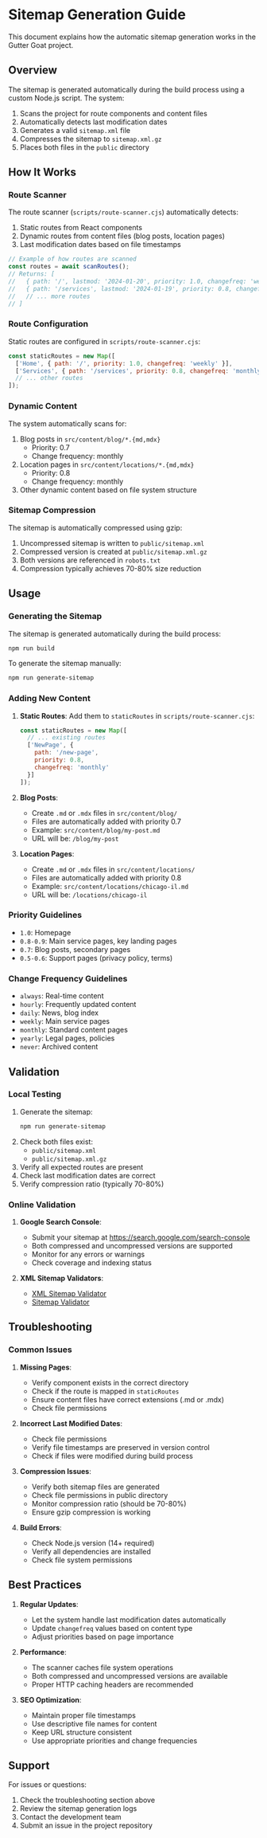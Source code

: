 # Sitemap Generation Guide

This document explains how the automatic sitemap generation works in the Gutter Goat project.

## Overview

The sitemap is generated automatically during the build process using a custom Node.js script. The system:
1. Scans the project for route components and content files
2. Automatically detects last modification dates
3. Generates a valid `sitemap.xml` file
4. Compresses the sitemap to `sitemap.xml.gz`
5. Places both files in the `public` directory

## How It Works

### Route Scanner

The route scanner (`scripts/route-scanner.cjs`) automatically detects:
1. Static routes from React components
2. Dynamic routes from content files (blog posts, location pages)
3. Last modification dates based on file timestamps

```javascript
// Example of how routes are scanned
const routes = await scanRoutes();
// Returns: [
//   { path: '/', lastmod: '2024-01-20', priority: 1.0, changefreq: 'weekly' },
//   { path: '/services', lastmod: '2024-01-19', priority: 0.8, changefreq: 'monthly' },
//   // ... more routes
// ]
```

### Route Configuration

Static routes are configured in `scripts/route-scanner.cjs`:

```javascript
const staticRoutes = new Map([
  ['Home', { path: '/', priority: 1.0, changefreq: 'weekly' }],
  ['Services', { path: '/services', priority: 0.8, changefreq: 'monthly' }],
  // ... other routes
]);
```

### Dynamic Content

The system automatically scans for:
1. Blog posts in `src/content/blog/*.{md,mdx}`
   - Priority: 0.7
   - Change frequency: monthly
2. Location pages in `src/content/locations/*.{md,mdx}`
   - Priority: 0.8
   - Change frequency: monthly
3. Other dynamic content based on file system structure

### Sitemap Compression

The sitemap is automatically compressed using gzip:
1. Uncompressed sitemap is written to `public/sitemap.xml`
2. Compressed version is created at `public/sitemap.xml.gz`
3. Both versions are referenced in `robots.txt`
4. Compression typically achieves 70-80% size reduction

## Usage

### Generating the Sitemap

The sitemap is generated automatically during the build process:
```bash
npm run build
```

To generate the sitemap manually:
```bash
npm run generate-sitemap
```

### Adding New Content

1. **Static Routes**:
   Add them to `staticRoutes` in `scripts/route-scanner.cjs`:
   ```javascript
   const staticRoutes = new Map([
     // ... existing routes
     ['NewPage', { 
       path: '/new-page',
       priority: 0.8,
       changefreq: 'monthly'
     }]
   ]);
   ```

2. **Blog Posts**:
   - Create `.md` or `.mdx` files in `src/content/blog/`
   - Files are automatically added with priority 0.7
   - Example: `src/content/blog/my-post.md`
   - URL will be: `/blog/my-post`

3. **Location Pages**:
   - Create `.md` or `.mdx` files in `src/content/locations/`
   - Files are automatically added with priority 0.8
   - Example: `src/content/locations/chicago-il.md`
   - URL will be: `/locations/chicago-il`

### Priority Guidelines

- `1.0`: Homepage
- `0.8-0.9`: Main service pages, key landing pages
- `0.7`: Blog posts, secondary pages
- `0.5-0.6`: Support pages (privacy policy, terms)

### Change Frequency Guidelines

- `always`: Real-time content
- `hourly`: Frequently updated content
- `daily`: News, blog index
- `weekly`: Main service pages
- `monthly`: Standard content pages
- `yearly`: Legal pages, policies
- `never`: Archived content

## Validation

### Local Testing
1. Generate the sitemap:
   ```bash
   npm run generate-sitemap
   ```
2. Check both files exist:
   - `public/sitemap.xml`
   - `public/sitemap.xml.gz`
3. Verify all expected routes are present
4. Check last modification dates are correct
5. Verify compression ratio (typically 70-80%)

### Online Validation
1. **Google Search Console**:
   - Submit your sitemap at https://search.google.com/search-console
   - Both compressed and uncompressed versions are supported
   - Monitor for any errors or warnings
   - Check coverage and indexing status

2. **XML Sitemap Validators**:
   - [XML Sitemap Validator](https://www.xml-sitemaps.com/validate-xml-sitemap.html)
   - [Sitemap Validator](https://www.websiteplanet.com/webtools/sitemap-validator/)

## Troubleshooting

### Common Issues

1. **Missing Pages**:
   - Verify component exists in the correct directory
   - Check if the route is mapped in `staticRoutes`
   - Ensure content files have correct extensions (.md or .mdx)
   - Check file permissions

2. **Incorrect Last Modified Dates**:
   - Check file permissions
   - Verify file timestamps are preserved in version control
   - Check if files were modified during build process

3. **Compression Issues**:
   - Verify both sitemap files are generated
   - Check file permissions in public directory
   - Monitor compression ratio (should be 70-80%)
   - Ensure gzip compression is working

4. **Build Errors**:
   - Check Node.js version (14+ required)
   - Verify all dependencies are installed
   - Check file system permissions

## Best Practices

1. **Regular Updates**:
   - Let the system handle last modification dates automatically
   - Update `changefreq` values based on content type
   - Adjust priorities based on page importance

2. **Performance**:
   - The scanner caches file system operations
   - Both compressed and uncompressed versions are available
   - Proper HTTP caching headers are recommended

3. **SEO Optimization**:
   - Maintain proper file timestamps
   - Use descriptive file names for content
   - Keep URL structure consistent
   - Use appropriate priorities and change frequencies

## Support

For issues or questions:
1. Check the troubleshooting section above
2. Review the sitemap generation logs
3. Contact the development team
4. Submit an issue in the project repository
